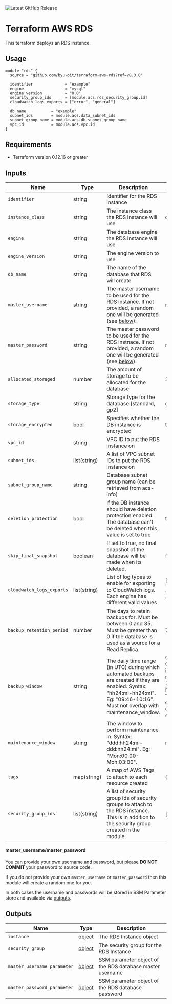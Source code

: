 ![Latest GitHub Release](https://img.shields.io/github/v/release/byu-oit/terraform-aws-rds?sort=semver)

# Terraform AWS RDS
This terraform deploys an RDS instance.
 
## Usage
```hcl
module "rds" {
  source = "github.com/byu-oit/terraform-aws-rds?ref=v0.3.0"

  identifier              = "example"
  engine                  = "mysql"
  engine_version          = "8.0"
  security_group_ids      = [module.acs.rds_security_group.id]
  cloudwatch_logs_exports = ["error", "general"]

  db_name           = "example"
  subnet_ids        = module.acs.data_subnet_ids
  subnet_group_name = module.acs.db_subnet_group_name
  vpc_id            = module.acs.vpc.id
}
```

## Requirements
* Terraform version 0.12.16 or greater

## Inputs
| Name | Type  | Description | Default |
| --- | --- | --- | --- |
| `identifier` | string | Identifier for the RDS instance | |
| `instance_class` | string | The instance class the RDS instance will use | db.t2.micro |
| `engine` | string | The database engine the RDS instance will use | |
| `engine_version` | string | The engine version to use | |
| `db_name` | string | The name of the database that RDS will create | |
| `master_username` | string | The master username to be used for the RDS instance. If not provided, a random one will be generated (see [below](#master_usernamemaster_password)).| null |
| `master_password` | string | The master password to be used for the RDS instnace. If not provided, a random one will be generated (see [below](#master_usernamemaster_password)). | null |
| `allocated_storaged` | number | The amount of storage to be allocated for the database | 32 |
| `storage_type` | string | Storage type for the database [standard, gp2] | gp2  |
| `storage_encrypted` | bool | Specifies whether the DB instance is encrypted | true |
| `vpc_id` | string | VPC ID to put the RDS instance on | |
| `subnet_ids` | list(string) | A list of VPC subnet IDs to put the RDS instance on | |
| `subnet_group_name` | string | Database subnet group name (can be retrieved from acs-info) | |
| `deletion_protection` | bool | If the DB instance should have deletion protection enabled. The database can't be deleted when this value is set to true | true |
| `skip_final_snapshot` | boolean | If set to true, no final snapshot of the database will be made when its deleted. | false |
| `cloudwatch_logs_exports` | list(string) | List of log types to enable for exporting to CloudWatch logs. Each engine has different valid values | ['audit', 'error', 'general', 'slowquery'] |
| `backup_retention_period` | number | The days to retain backups for. Must be between 0 and 35. Must be greater than 0 if the database is used as a source for a Read Replica. | 7 |
| `backup_window` | string | The daily time range (in UTC) during which automated backups are created if they are enabled. Syntax: "hh24:mi-hh24:mi". Eg: "09:46-10:16". Must not overlap with maintenance_window. | 07:01-07:31 (this is either midnight or 1am Mountain Time, depending on daylight savings) |
| `maintenance_window` | string | The window to perform maintenance in. Syntax: "ddd:hh24:mi-ddd:hh24:mi". Eg: "Mon:00:00-Mon:03:00". | null |
| `tags` | map(string) | A map of AWS Tags to attach to each resource created | {} |
| `security_group_ids` | list(string) | A list of security group ids of security groups to attach to the RDS instance. This is in addition to the security group created in the module. | [] |

#### master_username/master_password
You can provide your own username and password, but please **DO NOT COMMIT** your password to source code.

If you do not provide your own `master_username` or `master_password` then this module will create a random one for you.

In both cases the username and passwords will be stored in SSM Parameter store and available via [outputs](#outputs).

## Outputs
| Name | Type | Description |
| ---  | ---  | --- |
| `instance` | [object](https://www.terraform.io/docs/providers/aws/r/db_instance.html#attributes-reference) | The RDS Instance object |
| `security_group` | [object](https://www.terraform.io/docs/providers/aws/r/security_group.html#attributes-reference) | The security group for the RDS Instance |
| `master_username_parameter` | [object](https://www.terraform.io/docs/providers/aws/r/ssm_parameter.html#attributes-reference) | SSM parameter object of the RDS database master username |
| `master_password_parameter` | [object](https://www.terraform.io/docs/providers/aws/r/ssm_parameter.html#attributes-reference) | SSM parameter object of the RDS database password | |
